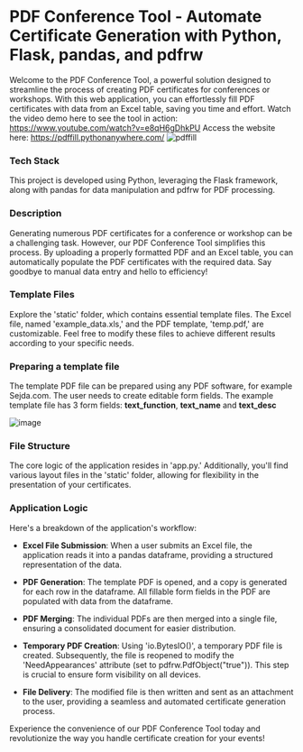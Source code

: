 # PDF Conference Tool - Automate Certificate Generation with Python, Flask, pandas, and pdfrw
Welcome to the PDF Conference Tool, a powerful solution designed to streamline the process of creating PDF certificates for conferences or workshops. With this web application, you can effortlessly fill PDF certificates with data from an Excel table, saving you time and effort. Watch the video demo here to see the tool in action: <https://www.youtube.com/watch?v=e8qH6gDhkPU>
Access the website here: https://pdffill.pythonanywhere.com/
![pdffill](https://github.com/Curiosit/pdf-conference-tool/assets/17218693/11193240-659f-40f6-8c89-df56eba6e7c7)

### Tech Stack
This project is developed using Python, leveraging the Flask framework, along with pandas for data manipulation and pdfrw for PDF processing.

### Description
Generating numerous PDF certificates for a conference or workshop can be a challenging task. However, our PDF Conference Tool simplifies this process. By uploading a properly formatted PDF and an Excel table, you can automatically populate the PDF certificates with the required data. Say goodbye to manual data entry and hello to efficiency!

### Template Files
Explore the 'static' folder, which contains essential template files. The Excel file, named 'example_data.xls,' and the PDF template, 'temp.pdf,' are customizable. Feel free to modify these files to achieve different results according to your specific needs.

### Preparing a template file
The template PDF file can be prepared using any PDF software, for example Sejda.com. The user needs to create editable form fields. The example template file has 3 form fields: **text_function**, **text_name** and **text_desc**

![image](https://github.com/Curiosit/pdf-conference-tool/assets/17218693/f3eb4c73-5e73-43c2-83ac-2052684b1df4)


### File Structure
The core logic of the application resides in 'app.py.' Additionally, you'll find various layout files in the 'static' folder, allowing for flexibility in the presentation of your certificates.

### Application Logic
Here's a breakdown of the application's workflow:

- **Excel File Submission**: When a user submits an Excel file, the application reads it into a pandas dataframe, providing a structured representation of the data.

- **PDF Generation**: The template PDF is opened, and a copy is generated for each row in the dataframe. All fillable form fields in the PDF are populated with data from the dataframe.

- **PDF Merging**: The individual PDFs are then merged into a single file, ensuring a consolidated document for easier distribution.

- **Temporary PDF Creation**: Using 'io.BytesIO()', a temporary PDF file is created. Subsequently, the file is reopened to modify the 'NeedAppearances' attribute (set to pdfrw.PdfObject("true")). This step is crucial to ensure form visibility on all devices.

- **File Delivery**: The modified file is then written and sent as an attachment to the user, providing a seamless and automated certificate generation process.

Experience the convenience of our PDF Conference Tool today and revolutionize the way you handle certificate creation for your events!
